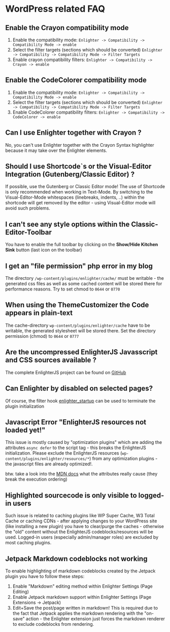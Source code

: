 WordPress related FAQ
===============================


Enable the Crayon compatibility mode
----------------------------------------

1. Enable the compatibility mode: `Enlighter -> Compatibility -> Compatibility Mode -> enable`
2. Select the filter targets (sections which should be converted) `Enlighter -> Compatibility -> Compatibility Mode -> Filter Targets`
3. Enable crayon compatibility filters: `Enlighter -> Compatibility -> Crayon -> enable`

Enable the CodeColorer compatibility mode
----------------------------------------

1. Enable the compatibility mode: `Enlighter -> Compatibility -> Compatibility Mode -> enable`
2. Select the filter targets (sections which should be converted) `Enlighter -> Compatibility -> Compatibility Mode -> Filter Targets`
3. Enable CodeColorer compatibility filters: `Enlighter -> Compatibility -> CodeColorer -> enable`

Can I use Enlighter together with Crayon ?
----------------------------------------

No, you can't use Enlighter together with the Crayon Syntax highlighter because it may take over the Enlighter elements.

Should I use Shortcode`s or the Visual-Editor Integration (Gutenberg/Classic Editor) ?
----------------------------------------

If possible, use the Gutenberg or Classic Editor mode! The use of Shortcode is only recommended when working in Text-Mode. By switching to the Visual-Editor-Mode whitespaces (linebreaks, indents, ..) within the shortcode will get removed by the editor - using Visual-Editor mode will avoid such problems.

I can't see any style options within the Classic-Editor-Toolbar
----------------------------------------

You have to enable the full toolbar by clicking on the **Show/Hide Kitchen Sink** button (last icon on the toolbar)

I get an "file permission" php error in my blog
----------------------------------------

The directory `/wp-content/plugins/enlighter/cache/` must be writable - the generated css files as well as some cached content will be stored there for performance reasons. Try to set chmod to `0644` or `0770`

When using the ThemeCustomizer the Code appears in plain-text
----------------------------------------

The cache-directory `wp-content/plugins/enlighter/cache` have to be writable, the generated stylesheet will be stored there. Set the directory permission (chmod) to `0644` or `0777`

Are the uncompressed EnlighterJS Javasscript and CSS sources available ?
----------------------------------------

The complete EnlighterJS project can be found on [GitHub](https://github.com/EnlighterJS/EnlighterJS "EnligherJS Project")

Can Enlighter by disabled on selected pages?
----------------------------------------

Of course, the filter hook [enlighter_startup](https://github.com/EnlighterJS/documentation/blob/master/wordpress/FilterHooks.md) can be used to terminate the plugin initialization

Javascript Error "EnlighterJS resources not loaded yet!"
----------------------------------------

This issue is mostly caused by "optimization plugins" which are adding the attributes `async defer` to the script tag - this breaks the EnlighterJS initialization.
Please exclude the EnlighterJS resources (`wp-content/plugins/enlighter/resources/*`) from any optimization plugins - the javascript files are already optimized!.

btw. take a look into the [MDN docs](https://developer.mozilla.org/en-US/docs/Web/HTML/Element/script) what the attributes really cause (they break the execution ordering)

Highlighted sourcecode is only visible to logged-in users
------------------------------------------------------------

Such issue is related to caching plugins like WP Super Cache, W3 Total Cache or caching CDNs - after applying changes to your WordPress site (like installing a new plugin) you have to clear/purge the caches - otherwise the "old" content without the EnlighterJS codeblocks/resources will be used. Logged-in users (especially admin/manager roles) are excluded by most caching plugins.

Jetpack Markdown codeblocks not working
------------------------------------------------------------

To enable highlighting of markdown codeblocks created by the Jetpack plugin you have to follow these steps:

1. Enable "Markdown" editing method within Enlighter Settings (Page Editing)
2. Enable Jetpack markdown support within Enlighter Settings (Page Extensions -> Jetpack)
3. Edit+Save the post/page written in markdown! This is required due to the fact that Jetpack applies the markdown rendering with the "on-save" action - the Enlighter extension just forces the markdown renderer to exclude codeblocks from rendering.
